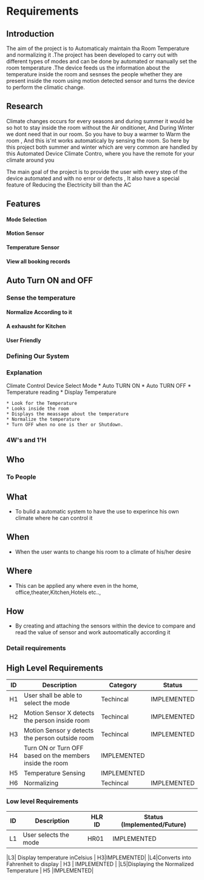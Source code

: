 # Requirements

## Introduction
The aim of the project is to Automaticaly maintain tha Room Temperature and normalizing it .The project has been developed to carry out with different types of modes and can be done by automated or manually set the room temperature .The device feeds us the information about the temperature inside the room and sesnses the people whether they are present inside the room using motion detected sensor and turns the device to perform the climatic change.

## Research
Climate changes occurs for every seasons and during summer it would be so hot to stay  inside the room without the Air onditioner, And During Winter we dont need that in our room. So you have to buy a warmer to Warm the room , And this is'nt works automaticaly by sensing the room. So here by this project
both summer and winter which are very common are handled by this Automated Device Climate Contro, where you have the remote for your climate around you

The main goal of the project is to provide the user with every step of the device automated and with no error or defects , It also have a special feature of Reducing the Electricity bill than the AC


## Features
#### Mode Selection
#### Motion Sensor
#### Temperature Sensor
#### View all booking records
## Auto Turn ON and OFF
### Sense the temperature
#### Normalize According to it
#### A exhausht for Kitchen
#### User Friendly



### Defining Our System
### Explanation
Climate Control Device
      Select Mode
    * Auto TURN ON
    * Auto TURN OFF
    * Temperature reading
    * Display Temperature
      
    * Look for the Temperature    
    * Looks inside the room 
    * Displays the meassage about the temperature
    * Normalize the temperature
    * Turn OFF when no one is ther or Shutdown.
   


### 4W&#39;s and 1&#39;H

## Who
### To People

## What
*   To bulid a automatic system to have the use to experince his own climate where he can control it

## When
*   When the user wants to change his room to a climate of his/her desire

## Where
*  This can be applied any where even in the home, office,theater,Kitchen,Hotels etc..,

## How
*   By creating and attaching the sensors within the device to compare and read the value of sensor and work autoomatically according it

### Detail requirements

## High Level Requirements 
| ID | Description | Category | Status | 
| ----- | ----- | ------- | ---------|
| H1 | User shall be able to select the mode| Techincal | IMPLEMENTED | 
| H2 |  Motion Sensor X detects the person inside room| Techincal | IMPLEMENTED |
| H3 | Motion Sensor y detects the person outside room | Techincal | IMPLEMENTED |
| H4 | Turn ON or Turn OFF based on the members inside the room | IMPLEMENTED |
| H5 | Temperature Sensing | IMPLEMENTED |
| H6 | Normalizing  | Techincal | IMPLEMENTED |

### Low level Requirements
 
| ID | Description | HLR ID | Status (Implemented/Future) |
| ------ | --------- | ------ | ----- |
|L1|User selects the mode |HR01|IMPLEMENTED|

|L3| Display temperature inCelsius | H3|IMPLEMENTED|
|L4|Converts into Fahrenheit to display | H3 | IMPLEMENTED |
|L5|Displaying the Normalized Temperature  | H5 |IMPLEMENTED|
<!--
Refernces have taken  google for some part of coding and information
-->

